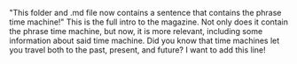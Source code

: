 "This folder and .md file now contains a sentence that contains the phrase time machine!" 
This is the full intro to the magazine. Not only does it contain the phrase time machine, but now, it is more relevant, including some information about said time machine. Did you know that time machines let you travel both to the past, present, and future? 
I want to add this line!
